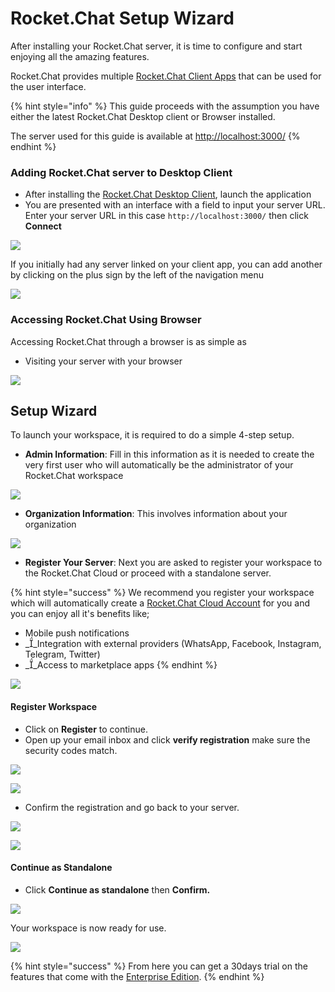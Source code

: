 # Rocket.Chat Setup Wizard

After installing your Rocket.Chat server, it is time to configure and start enjoying all the amazing features.

Rocket.Chat provides multiple [Rocket.Chat Client Apps](../../deploy/installing-client-apps/) that can be used for the user interface.

{% hint style="info" %}
This guide proceeds with the assumption you have either the latest Rocket.Chat Desktop client or Browser installed.

The server used for this guide is available at [http://localhost:3000/](http://localhost:3000)
{% endhint %}

### Adding Rocket.Chat server to Desktop Client

* After installing the [Rocket.Chat Desktop Client](../../deploy/installing-client-apps/#desktop-apps), launch the application
* You are presented with an interface with a field to input your server URL. Enter your server URL in this case `http://localhost:3000/` then click **Connect**

![](<../../.gitbook/assets/image (675) (1).png>)

If you initially had any server linked on your client app, you can add another by clicking on the plus sign by the left of the navigation menu

![](<../../.gitbook/assets/image (695) (1).png>)

### Accessing Rocket.Chat Using Browser

Accessing Rocket.Chat through a browser is as simple as

* Visiting your server with your browser

![](<../../.gitbook/assets/image (688).png>)

## Setup Wizard

To launch your workspace, it is required to do a simple 4-step setup.

* **Admin Information**: Fill in this information as it is needed to create the very first user who will automatically be the administrator of your Rocket.Chat workspace

![](<../../.gitbook/assets/image (671) (1).png>)

* **Organization Information**: This involves information about your organization

![](<../../.gitbook/assets/image (672) (1).png>)

* **Register Your Server**: Next you are asked to register your workspace to the Rocket.Chat Cloud or proceed with a standalone server.

{% hint style="success" %}
We recommend you register your workspace which will automatically create a [Rocket.Chat Cloud Account](broken-reference) for you and you can enjoy all it's benefits like;

* Mobile push notifications
* \_\_Integration with external providers (WhatsApp, Facebook, Instagram, Telegram, Twitter)
* \_\_Access to marketplace apps
{% endhint %}

![](<../../.gitbook/assets/image (650).png>)

#### Register Workspace

* Click on **Register** to continue.
* Open up your email inbox and click **verify registration** make sure the security codes match.

![](<../../.gitbook/assets/image (636).png>)

![](<../../.gitbook/assets/image (645) (1).png>)

* Confirm the registration and go back to your server.

![](<../../.gitbook/assets/image (679) (1) (1).png>)

![](<../../.gitbook/assets/image (696) (1).png>)

#### Continue as Standalone

* Click **Continue as standalone** then **Confirm.**

![](<../../.gitbook/assets/image (692).png>)

Your workspace is now ready for use.

![](<../../.gitbook/assets/image (676) (1) (1).png>)

{% hint style="success" %}
From here you can get a 30days trial on the features that come with the [Enterprise Edition](../enterprise-edition-trial/).
{% endhint %}
